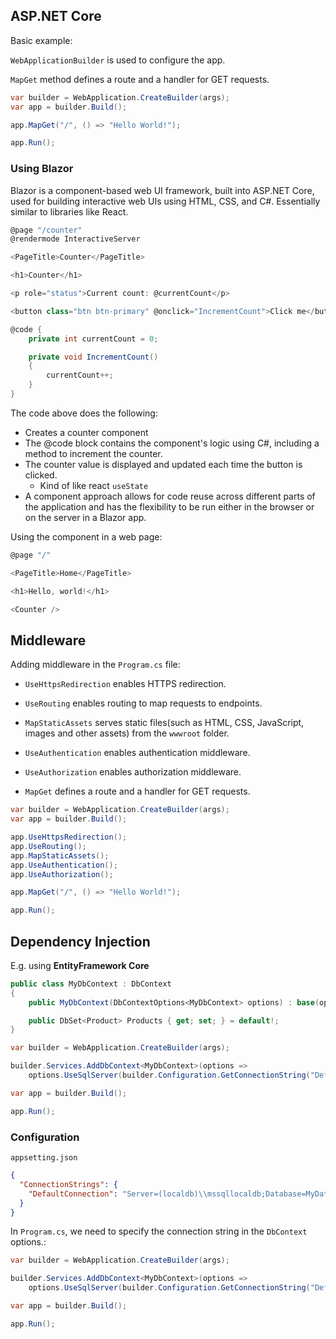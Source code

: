 ## ASP.NET Core

Basic example:

`WebApplicationBuilder` is used to configure the app.

`MapGet` method defines a route and a handler for GET requests.

```csharp
var builder = WebApplication.CreateBuilder(args);
var app = builder.Build();

app.MapGet("/", () => "Hello World!");

app.Run();
```

### Using Blazor

Blazor is a component-based web UI framework, built into ASP.NET Core, used for building interactive web UIs using HTML, CSS, and C#. Essentially similar to libraries like React.

```csharp
@page "/counter"
@rendermode InteractiveServer

<PageTitle>Counter</PageTitle>

<h1>Counter</h1>

<p role="status">Current count: @currentCount</p>

<button class="btn btn-primary" @onclick="IncrementCount">Click me</button>

@code {
    private int currentCount = 0;

    private void IncrementCount()
    {
        currentCount++;
    }
}
```

The code above does the following:

- Creates a counter component
- The @code block contains the component's logic using C#, including a method to increment the counter.
- The counter value is displayed and updated each time the button is clicked.
  - Kind of like react `useState`
- A component approach allows for code reuse across different parts of the application and has the flexibility to be run either in the browser or on the server in a Blazor app.

Using the component in a web page:

```csharp
@page "/"

<PageTitle>Home</PageTitle>

<h1>Hello, world!</h1>

<Counter />
```

## Middleware

Adding middleware in the `Program.cs` file:

- `UseHttpsRedirection` enables HTTPS redirection.
- `UseRouting` enables routing to map requests to endpoints.
- `MapStaticAssets` serves static files(such as HTML, CSS, JavaScript, images and other assets) from the `wwwroot` folder.
- `UseAuthentication` enables authentication middleware.
- `UseAuthorization` enables authorization middleware.

- `MapGet` defines a route and a handler for GET requests.

```csharp
var builder = WebApplication.CreateBuilder(args);
var app = builder.Build();

app.UseHttpsRedirection();
app.UseRouting();
app.MapStaticAssets();
app.UseAuthentication();
app.UseAuthorization();

app.MapGet("/", () => "Hello World!");

app.Run();
```

## Dependency Injection

E.g. using **EntityFramework Core**

```csharp
public class MyDbContext : DbContext
{
    public MyDbContext(DbContextOptions<MyDbContext> options) : base(options) { }

    public DbSet<Product> Products { get; set; } = default!;
}

var builder = WebApplication.CreateBuilder(args);

builder.Services.AddDbContext<MyDbContext>(options =>
    options.UseSqlServer(builder.Configuration.GetConnectionString("DefaultConnection")));

var app = builder.Build();

app.Run();
```

### Configuration

`appsetting.json`

```json
{
  "ConnectionStrings": {
    "DefaultConnection": "Server=(localdb)\\mssqllocaldb;Database=MyDatabase;Trusted_Connection=True;"
  }
}
```

In `Program.cs`, we need to specify the connection string in the `DbContext` options.:

```csharp
var builder = WebApplication.CreateBuilder(args);

builder.Services.AddDbContext<MyDbContext>(options =>
    options.UseSqlServer(builder.Configuration.GetConnectionString("DefaultConnection")));

var app = builder.Build();

app.Run();
```
